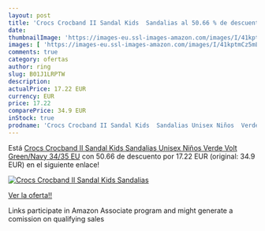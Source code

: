 ```yaml
---
layout: post
title: 'Crocs Crocband II Sandal Kids  Sandalias al 50.66 % de descuento'
date: 
thumbnailImage: 'https://images-eu.ssl-images-amazon.com/images/I/41kptmCz5mL._SL200_.jpg'
images: [ 'https://images-eu.ssl-images-amazon.com/images/I/41kptmCz5mL._SL200_.jpg' ]
comments: true
category: ofertas
author: ring
slug: B01J1LRPTW
description:
actualPrice: 17.22 EUR
currency: EUR
price: 17.22
comparePrice: 34.9 EUR
inStock: true
prodname: 'Crocs Crocband II Sandal Kids  Sandalias Unisex Niños  Verde  Volt Green/Navy   34/35 EU'
---
```


Está [Crocs Crocband II Sandal Kids  Sandalias Unisex Niños  Verde  Volt Green/Navy   34/35 EU](https://www.amazon.es/dp/B01J1LRPTW/?tag=tolees-21) con 50.66 de descuento por 17.22 EUR (original: 34.9 EUR) en el siguiente enlace!

[![Crocs Crocband II Sandal Kids  Sandalias](https://images-eu.ssl-images-amazon.com/images/I/41kptmCz5mL._SL200_.jpg)](https://www.amazon.es/dp/B01J1LRPTW/?tag=tolees-21)

[Ver la oferta!!](https://www.amazon.es/dp/B01J1LRPTW/?tag=tolees-21)

Links participate in Amazon Associate program and might generate a comission on qualifying sales


